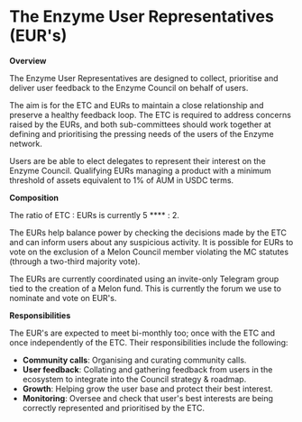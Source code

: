 # The Enzyme User Representatives (EUR's)

**Overview**

The Enzyme User Representatives are designed to collect, prioritise and deliver user feedback to the Enzyme Council on behalf of users.&#x20;

The aim is for the ETC and EURs to maintain a close relationship and preserve a healthy feedback loop. The ETC is required to address concerns raised by the EURs, and both sub-committees should work together at defining and prioritising the pressing needs of the users of the Enzyme network.&#x20;

Users are be able to elect  delegates to represent their interest on the Enzyme Council. Qualifying EURs managing a product with a minimum threshold of assets equivalent to 1% of AUM in USDC terms.&#x20;

**Composition**

The ratio of ETC : EURs is currently 5 **** : 2.

The EURs help balance power by checking the decisions made by the ETC and can inform users about any suspicious activity.  It is  possible for  EURs to vote on the exclusion of a Melon Council member violating the MC statutes (through a two-third majority vote).

The EURs are currently coordinated using an invite-only Telegram group tied to the creation of a Melon fund. This is currently the forum we use to nominate and vote on EUR's.

**Responsibilities**

The EUR's are expected to meet bi-monthly too; once with the ETC and once independently of the ETC. Their responsibilities include the following:

* **Community calls**: Organising and curating community calls.
* **User feedback**: Collating and gathering feedback from users in the ecosystem to integrate into the Council strategy & roadmap.
* **Growth**: Helping grow the user base and protect their best interest.
* **Monitoring**: Oversee and check that user's best interests are being correctly represented and prioritised by the ETC.
